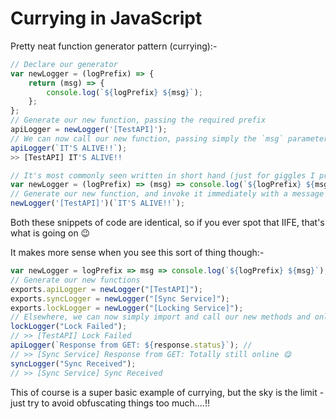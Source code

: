 # Currying in JavaScript

Pretty neat function generator pattern (currying):-

```javascript
// Declare our generator
var newLogger = (logPrefix) => {
    return (msg) => {
        console.log(`${logPrefix} ${msg}`);
    };
};
// Generate our new function, passing the required prefix
apiLogger = newLogger('[TestAPI]');
// We can now call our new function, passing simply the `msg` parameter
apiLogger(`IT'S ALIVE!!`);
>> [TestAPI] IT'S ALIVE!!

// It's most commonly seen written in short hand (just for giggles I presume!) using the IIFE pattern:-
var newLogger = (logPrefix) => (msg) => console.log(`${logPrefix} ${msg}`) ;
// Generate our new function, and invoke it immediately with a message
newLogger('[TestAPI]')(`IT'S ALIVE!!`);
```

Both these snippets of code are identical, so if you ever spot that IIFE, that's what is going on :wink:

It makes more sense when you see this sort of thing though:-

```javascript
var newLogger = logPrefix => msg => console.log(`${logPrefix} ${msg}`);
// Generate our new functions
exports.apiLogger = newLogger("[TestAPI]");
exports.syncLogger = newLogger("[Sync Service]");
exports.lockLogger = newLogger("[Locking Service]");
// Elsewhere, we can now simply import and call our new methods and only pass the required `msg` argument:
lockLogger("Lock Failed");
// >> [TestAPI] Lock Failed
apiLogger(`Response from GET: ${response.status}`); //
// >> [Sync Service] Response from GET: Totally still online 😋
syncLogger("Sync Received");
// >> [Sync Service] Sync Received
```

This of course is a super basic example of currying, but the sky is the limit - just try to avoid obfuscating things too much....!!
